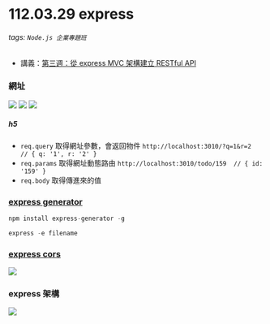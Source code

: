 # 112.03.29 express
###### tags: `Node.js 企業專題班`
* 講義：[第三週：從 express MVC 架構建立 RESTful API](https://hackmd.io/0eXR_uEyTM2Ij4GE8p04CQ?view)

### 網址
![](https://i.imgur.com/nsUicPP.png)
![](https://i.imgur.com/L4Skz6X.png)
![](https://i.imgur.com/RN74rDT.png)

##### h5

* `req.query` 取得網址參數，會返回物件
  ```http://localhost:3010/?q=1&r=2  // { q: '1', r: '2' }```
* `req.params` 取得網址動態路由
  ```http://localhost:3010/todo/159  // { id: '159' }```
* `req.body` 取得傳進來的值

### [express generator](https://expressjs.com/zh-tw/starter/generator.html)
``` javascript
npm install express-generator -g

express -e filename
```

### [express cors](https://expressjs.com/en/resources/middleware/cors.html)
![](https://i.imgur.com/TM55N39.png)

### express 架構
![](https://i.imgur.com/fci8GQZ.png)
